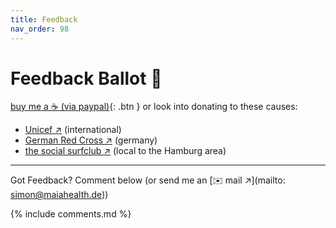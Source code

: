 ```yaml
---
title: Feedback
nav_order: 98
---
```

# Feedback Ballot 📮

[buy me a ☕️ (via paypal)](//paypal.me/SimonKelch/2){: .btn }
or look into donating to these causes:
- [Unicef ↗](https://www.unicef.org) (international)
- [German Red Cross ↗](https://www.drk.de) (germany)
- [the social surfclub ↗](https://thesocialsurfclub.org) (local to the Hamburg area)

---
Got Feedback? Comment below (or send me an [✉️  mail ↗](mailto: simon@maiahealth.de))

{% include comments.md %}